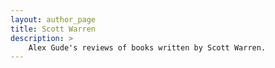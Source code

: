 ```yaml
---
layout: author_page
title: Scott Warren
description: >
    Alex Gude's reviews of books written by Scott Warren.
---
```

